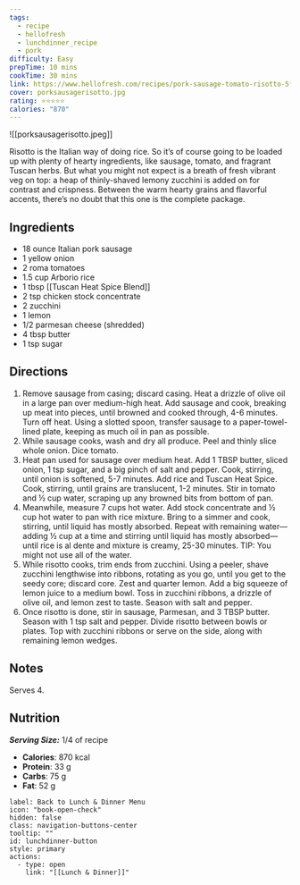 ```yaml
---
tags:
  - recipe
  - hellofresh
  - lunchdinner_recipe
  - pork
difficulty: Easy
prepTime: 10 mins
cookTime: 30 mins
link: https://www.hellofresh.com/recipes/pork-sausage-tomato-risotto-5f3186e4c3c8df68687166be
cover: porksausagerisotto.jpg
rating: ⭐️⭐️⭐️⭐️⭐️
calories: "870"
---
```


![[porksausagerisotto.jpeg]]

Risotto is the Italian way of doing rice. So it’s of course going to be loaded up with plenty of hearty ingredients, like sausage, tomato, and fragrant Tuscan herbs. But what you might not expect is a breath of fresh vibrant veg on top: a heap of thinly-shaved lemony zucchini is added on for contrast and crispness. Between the warm hearty grains and flavorful accents, there’s no doubt that this one is the complete package.

## Ingredients
- 18 ounce Italian pork sausage
- 1 yellow onion
- 2 roma tomatoes
- 1.5 cup Arborio rice
- 1 tbsp [[Tuscan Heat Spice Blend]]
- 2 tsp chicken stock concentrate
- 2 zucchini
- 1 lemon
- 1/2 parmesan cheese (shredded)
- 4 tbsp butter
- 1 tsp sugar


## Directions
1. Remove sausage from casing; discard casing. Heat a drizzle of olive oil in a large pan over medium-high heat. Add sausage and cook, breaking up meat into pieces, until browned and cooked through, 4-6 minutes. Turn off heat. Using a slotted spoon, transfer sausage to a paper-towel-lined plate, keeping as much oil in pan as possible.
2. While sausage cooks, wash and dry all produce. Peel and thinly slice whole onion. Dice tomato.
3. Heat pan used for sausage over medium heat. Add 1 TBSP butter, sliced onion, 1 tsp sugar, and a big pinch of salt and pepper. Cook, stirring, until onion is softened, 5-7 minutes. Add rice and Tuscan Heat Spice. Cook, stirring, until grains are translucent, 1-2 minutes. Stir in tomato and ½ cup water, scraping up any browned bits from bottom of pan.
4. Meanwhile, measure 7 cups hot water. Add stock concentrate and ½ cup hot water to pan with rice mixture. Bring to a simmer and cook, stirring, until liquid has mostly absorbed. Repeat with remaining water—adding ½ cup at a time and stirring until liquid has mostly absorbed—until rice is al dente and mixture is creamy, 25-30 minutes. TIP: You might not use all of the water.
5. While risotto cooks, trim ends from zucchini. Using a peeler, shave zucchini lengthwise into ribbons, rotating as you go, until you get to the seedy core; discard core. Zest and quarter lemon. Add a big squeeze of lemon juice to a medium bowl. Toss in zucchini ribbons, a drizzle of olive oil, and lemon zest to taste. Season with salt and pepper.
6. Once risotto is done, stir in sausage, Parmesan, and 3 TBSP butter. Season with 1 tsp salt and pepper. Divide risotto between bowls or plates. Top with zucchini ribbons or serve on the side, along with remaining lemon wedges.

## Notes
Serves 4.

## Nutrition
***Serving Size:*** 1/4 of recipe
- **Calories**: 870 kcal
- **Protein**: 33 g
- **Carbs**: 75 g
- **Fat**: 52 g


```meta-bind-button
label: Back to Lunch & Dinner Menu
icon: "book-open-check"
hidden: false
class: navigation-buttons-center
tooltip: ""
id: lunchdinner-button
style: primary
actions:
  - type: open
    link: "[[Lunch & Dinner]]"

```
 
